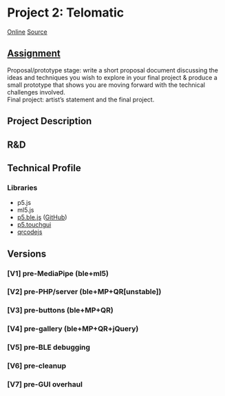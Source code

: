 # Project 2: Telomatic

[Online](https://ylliez.github.io/CART263/projects/proj02_telomatic/)
[Source](https://github.com/ylliez/CART263/tree/main/projects/proj02_telomatic)

## [Assignment](https://pippinbarr.github.io/cart263/projects/project2/)
Proposal/prototype stage: write a short proposal document discussing the ideas and techniques you wish to explore in your final project & produce a small prototype that shows you are moving forward with the technical challenges involved.  
Final project: artist’s statement and the final project.

## Project Description

## R&D

## Technical Profile
### Libraries
- p5.js
- ml5.js
- [p5.ble.js](https://itpnyu.github.io/p5ble-website/) ([GitHub](https://github.com/ITPNYU/p5.ble.js))
- [p5.touchgui](https://github.com/L05/p5.touchgui)
- [qrcodejs](https://github.com/davidshimjs/qrcodejs)

## Versions
### [V1] pre-MediaPipe (ble+ml5)
### [V2] pre-PHP/server (ble+MP+QR[unstable])
### [V3] pre-buttons (ble+MP+QR)
### [V4] pre-gallery (ble+MP+QR+jQuery)
### [V5] pre-BLE debugging
### [V6] pre-cleanup
### [V7] pre-GUI overhaul
